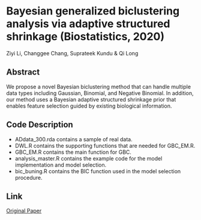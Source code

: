 # Bayesian generalized biclustering analysis via adaptive structured shrinkage (Biostatistics, 2020)
Ziyi Li, Changgee Chang, Suprateek Kundu & Qi Long

## Abstract 
We propose a novel Bayesian biclustering method that can handle multiple data types including Gaussian, Binomial, and Negative Binomial. In addition, our method uses a Bayesian adaptive structured shrinkage prior that enables feature selection guided by existing biological information.

## Code Description
- ADdata_300.rda contains a sample of real data.
- DWL.R contains the supporting functions that are needed for GBC_EM.R. 
- GBC_EM.R contains the main function for GBC. 
- analysis_master.R contains the example code for the model implementation and model selection. 
- bic_buning.R contains the BIC function used in the model selection procedure.

## Link
[Original Paper](https://academic-oup-com.proxy.library.upenn.edu/biostatistics/article/21/3/610/5268840?login=true&token=eyJhbGciOiJub25lIn0.eyJleHAiOjE3MjAyNzg0ODcsImp0aSI6ImZjN2ZkNTYzLTM4NmUtNGRjYy05MzM1LTNiMDk0NmQwZjgwZCJ9.)
